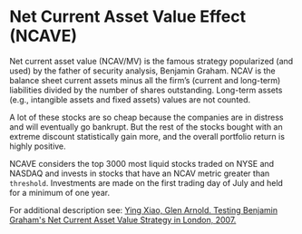 # Net Current Asset Value Effect (NCAVE)

Net current asset value (NCAV/MV) is the famous strategy popularized (and used) by the father of security analysis, Benjamin Graham. NCAV is the balance sheet current assets minus all the firm’s (current and long-term) liabilities divided by the number of shares outstanding. Long-term assets (e.g., intangible assets and fixed assets) values are not counted.

A lot of these stocks are so cheap because the companies are in distress and will eventually go bankrupt. But the rest of the stocks bought with an extreme discount statistically gain more, and the overall portfolio return is highly positive.

NCAVE considers the top 3000 most liquid stocks traded on NYSE and NASDAQ and invests in stocks that have an NCAV metric greater than `threshold`. Investments are made on the first trading day of July and held for a minimum of one year.

For additional description see: [Ying Xiao, Glen Arnold. Testing Benjamin Graham's Net Current Asset Value Strategy in London, 2007.](https://papers.ssrn.com/sol3/papers.cfm?abstract_id=966188)